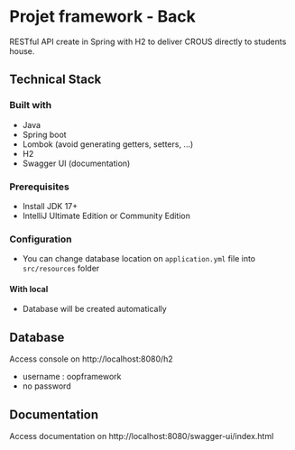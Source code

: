 # Projet framework - Back
RESTful API create in Spring with H2 to deliver CROUS directly to students house.

## Technical Stack
### Built with
- Java
- Spring boot
- Lombok (avoid generating getters, setters, ...)
- H2
- Swagger UI (documentation)
### Prerequisites
- Install JDK 17+
- IntelliJ Ultimate Edition or Community Edition
### Configuration
- You can change database location on `application.yml` file into `src/resources` folder
#### With local
- Database will be created automatically
## Database
Access console on http://localhost:8080/h2
- username : oopframework
- no password
## Documentation
Access documentation on http://localhost:8080/swagger-ui/index.html